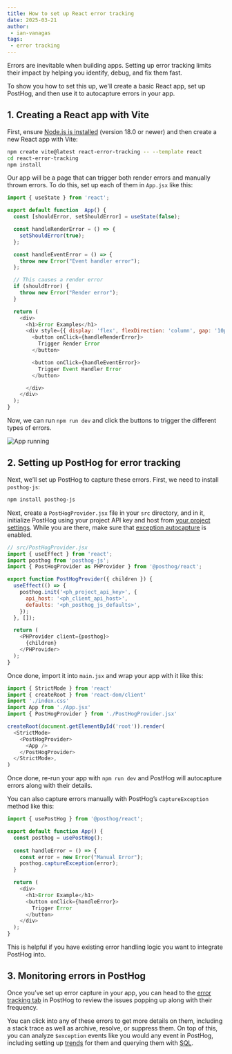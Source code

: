 ```yaml
---
title: How to set up React error tracking
date: 2025-03-21
author:
 - ian-vanagas
tags:
 - error tracking
---
```


Errors are inevitable when building apps. Setting up error tracking limits their impact by helping you identify, debug, and fix them fast.

To show you how to set this up, we'll create a basic React app, set up PostHog, and then use it to autocapture errors in your app.

## 1. Creating a React app with Vite

First, ensure [Node.js is installed](https://nodejs.dev/en/learn/how-to-install-nodejs/) (version 18.0 or newer) and then create a new React app with Vite:

```bash
npm create vite@latest react-error-tracking -- --template react
cd react-error-tracking
npm install
```

Our app will be a page that can trigger both render errors and manually thrown errors. To do this, set up each of them in `App.jsx` like this:

```js
import { useState } from 'react';

export default function  App() {
  const [shouldError, setShouldError] = useState(false);

  const handleRenderError = () => {
    setShouldError(true);
  };

  const handleEventError = () => {
    throw new Error("Event handler error");
  };

  // This causes a render error
  if (shouldError) {
    throw new Error("Render error");
  }

  return (
    <div>
      <h1>Error Examples</h1>
      <div style={{ display: 'flex', flexDirection: 'column', gap: '10px', maxWidth: '300px' }}>
        <button onClick={handleRenderError}>
          Trigger Render Error
        </button>

        <button onClick={handleEventError}>
          Trigger Event Handler Error
        </button>

      </div>
    </div>
  );
}
```

Now, we can run `npm run dev` and click the buttons to trigger the different types of errors.

![App running](https://res.cloudinary.com/dmukukwp6/image/upload/Clean_Shot_2025_03_21_at_16_45_08_5cdf6facf7.png)

## 2. Setting up PostHog for error tracking

Next, we’ll set up PostHog to capture these errors. First, we need to install `posthog-js`:

```bash
npm install posthog-js
```

Next, create a `PostHogProvider.jsx` file in your `src` directory, and in it, initialize PostHog using your project API key and host from [your project settings](https://us.posthog.com/settings/project). While you are there, make sure that [exception autocapture](https://us.posthog.com/settings/environment-error-tracking#error-tracking-exception-autocapture) is enabled. 

```js
// src/PostHogProvider.jsx
import { useEffect } from 'react';
import posthog from 'posthog-js';
import { PostHogProvider as PHProvider } from '@posthog/react';

export function PostHogProvider({ children }) {
  useEffect(() => {
    posthog.init('<ph_project_api_key>', {
      api_host: '<ph_client_api_host>',
      defaults: '<ph_posthog_js_defaults>',
    });
  }, []);

  return (
    <PHProvider client={posthog}>
      {children}
    </PHProvider>
  );
}
```

Once done, import it into `main.jsx` and wrap your app with it like this:

```js
import { StrictMode } from 'react'
import { createRoot } from 'react-dom/client'
import './index.css'
import App from './App.jsx'
import { PostHogProvider } from './PostHogProvider.jsx'

createRoot(document.getElementById('root')).render(
  <StrictMode>
    <PostHogProvider>
      <App />
    </PostHogProvider>
  </StrictMode>,
)
```

Once done, re-run your app with `npm run dev` and PostHog will autocapture errors along with their details.

<ProductScreenshot
  imageLight="https://res.cloudinary.com/dmukukwp6/image/upload/Clean_Shot_2025_03_21_at_16_33_15_2x_5edc2ebb79.png"
  imageDark="https://res.cloudinary.com/dmukukwp6/image/upload/Clean_Shot_2025_03_21_at_16_33_25_2x_43995a751d.png"
  alt="PostHog"
  classes="rounded"
/>

You can also capture errors manually with PostHog’s `captureException` method like this:

```js
import { usePostHog } from '@posthog/react';

export default function App() {
  const posthog = usePostHog();
  
  const handleError = () => {
    const error = new Error("Manual Error");
    posthog.captureException(error);
  }

  return (
    <div>
      <h1>Error Example</h1>
      <button onClick={handleError}>
        Trigger Error
      </button>
    </div>
  );
}
```

This is helpful if you have existing error handling logic you want to integrate PostHog into.

## 3. Monitoring errors in PostHog

Once you’ve set up error capture in your app, you can head to the [error tracking tab](https://us.posthog.com/error_tracking) in PostHog to review the issues popping up along with their frequency.

<ProductScreenshot
  imageLight="https://res.cloudinary.com/dmukukwp6/image/upload/Clean_Shot_2025_03_21_at_16_35_28_2x_37f821fadd.png"
  imageDark="https://res.cloudinary.com/dmukukwp6/image/upload/Clean_Shot_2025_03_21_at_16_35_12_2x_b55ab22cfb.png"
  alt="PostHog"
  classes="rounded"
/>

You can click into any of these errors to get more details on them, including a stack trace as well as archive, resolve, or suppress them. On top of this, you can analyze `$exception` events like you would any event in PostHog, including setting up [trends](/docs/product-analytics/trends/overview) for them and querying them with [SQL](/docs/product-analytics/sql).